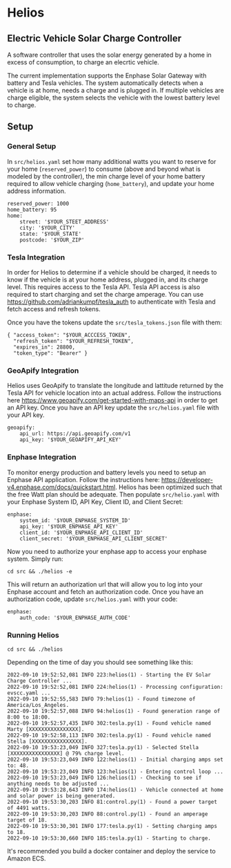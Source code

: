 # Helios
## Electric Vehicle Solar Charge Controller

A software controller that uses the solar energy generated by a home in excess of consumption, to charge an elecrtic vehicle.  

The current implementation supports the Enphase Solar Gateway with battery and Tesla vehicles.  The system automatically detects when a vehicle is at home, needs a charge and is plugged in.  If multiple vehicles are charge eligible, the system selects the vehicle with the lowest battery level to charge.

## Setup

### General Setup

In ```src/helios.yaml``` set how many additional watts you want to reserve for your home (```reserved_power```) to consume (above and beyond what is modeled by the controller), the min charge level of your home battery required to allow vehicle charging (```home_battery```), and update your home address information. 

```
reserved_power: 1000
home_battery: 95
home:
    street: '$YOUR_STEET_ADDRESS'
    city: '$YOUR_CITY'
    state: '$YOUR_STATE'
    postcode: '$YOUR_ZIP'
```

### Tesla Integration

In order for Helios to determine if a vehicle should be charged, it needs to know if the vehicle is at your home address, plugged in, and its charge level.  This requires access to the Tesla API. Tesla API access is also required to start charging and set the charge amperage.  You can use https://github.com/adriankumpf/tesla_auth to authenticate with Tesla and fetch access and refresh tokens. 

Once you have the tokens update the ```src/tesla_tokens.json``` file with them:

```
{ "access_token": "$YOUR_ACCCESS_TOKEN",
  "refresh_token": "$YOUR_REFRESH_TOKEN",
  "expires_in": 28800,
  "token_type": "Bearer" }
  ```

### GeoApify Integration

Helios uses GeoApify to translate the longitude and lattitude returned by the Tesla API for vehicle location into an actual address.  Follow the instructions here https://www.geoapify.com/get-started-with-maps-api in order to get an API key.  Once you have an API key update the ```src/helios.yaml``` file with your API key.

```
geoapify:
    api_url: https://api.geoapify.com/v1
    api_key: '$YOUR_GEOAPIFY_API_KEY'
```

### Enphase Integration

To monitor energy production and battery levels you need to setup an Enphase API application.  Follow the instructions here: https://developer-v4.enphase.com/docs/quickstart.html.  Helios has been optimized such that the free Watt plan should be adequate. Then populate ```src/helio.yaml``` with your Enphase System ID, API Key, Client ID, and Client Secret:

```
enphase:
    system_id: '$YOUR_ENPHASE_SYSTEM_ID'
    api_key: '$YOUR_ENPHASE_API_KEY'
    client_id: '$YOUR_ENPHASE_API_CLIENT_ID'
    client_secret: '$YOUR_ENPHASE_API_CLIENT_SECRET'
```

Now you need to authorize your enphase app to access your enphase system.  Simply run:

```cd src && ./helios -e```

This will return an authorization url that will allow you to log into your Enphase account and fetch an authorization code.  Once you have an authorization code, update ```src/helios.yaml``` with your code:

```
enphase:
    auth_code: '$YOUR_ENPHASE_AUTH_CODE'
```

### Running Helios

```cd src && ./helios```

Depending on the time of day you should see something like this:

```
2022-09-10 19:52:52,081 INFO 223:helios(1) - Starting the EV Solar Charge Controller ...
2022-09-10 19:52:52,081 INFO 224:helios(1) - Processing configuration: evscc.yaml ...
2022-09-10 19:52:55,583 INFO 79:helios(1) - Found timezone of America/Los_Angeles.
2022-09-10 19:52:57,088 INFO 94:helios(1) - Found generation range of 8:00 to 18:00.
2022-09-10 19:52:57,435 INFO 302:tesla.py(1) - Found vehicle named Marty [XXXXXXXXXXXXXXXX].
2022-09-10 19:52:58,113 INFO 302:tesla.py(1) - Found vehicle named Stella [XXXXXXXXXXXXXXXX].
2022-09-10 19:53:23,049 INFO 327:tesla.py(1) - Selected Stella [XXXXXXXXXXXXXXXX] @ 79% charge level.
2022-09-10 19:53:23,049 INFO 122:helios(1) - Initial charging amps set to: 48.
2022-09-10 19:53:23,049 INFO 123:helios(1) - Entering control loop ...
2022-09-10 19:53:23,049 INFO 126:helios(1) - Checking to see if anything needs to be adjusted ...
2022-09-10 19:53:28,643 INFO 174:helios(1) - Vehicle connected at home and solar power is being generated.
2022-09-10 19:53:30,203 INFO 81:control.py(1) - Found a power target of 4491 watts.
2022-09-10 19:53:30,203 INFO 88:control.py(1) - Found an amperage target of 18.
2022-09-10 19:53:30,301 INFO 177:tesla.py(1) - Setting charging amps to 18.
2022-09-10 19:53:30,660 INFO 185:tesla.py(1) - Starting to charge.
```

It's recommended you build a docker container and deploy the service to Amazon ECS.
